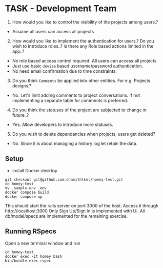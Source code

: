# TASK - Development Team

1. How would you like to control the visibility of the projects among users.?

- Assume all users can access all projects

2. How would you like to implement the authentication for users.? Do you wish to introduce roles..? Is there any Role based actions limited in the app..?

- No role based access control required. All users can access all projects.
- Just use basic `devise` based username/password authentication.
- No need email confirmation due to time constraints.

3. Do you think `Comments` be applied into other entities. For e.g. Projects designs.?

- No. Let's limit adding comments to project conversations. If not implementing a separate table for comments is preferred.

4. Do you think the statuses of the project are subjected to change in future..?

- Yes. Allow developers to introduce more statuses.

5. Do you wish to delete dependancies when projects, users get deleted?

- No. Since it is about managing a history log let retain the data.


## Setup

- Install Docker desktop

```
git checkout git@github.com:chamithlkml/homey-test.git
cd homey-test
mv .sample-env .env
docker compose build
docker compose up
```

This should start the rails server on port 3000 of the host. Access it through http://localhost:3000
Only Sign Up/Sign In is implemented with UI.
All db/model/specs are implemented for the remaining exercise.

## Running RSpecs

Open a new terminal window and run
```
cd homey-test
docker exec -it homey bash
bin/bundle exec rspec
```
